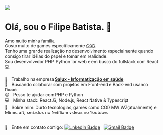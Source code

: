 <img width="auto" src="https://github.com/modernfunkboss/modernfunkboss/blob/master/banner.png">

# Olá, sou o Filipe Batista. 👋

Amo muito minha familia.<br/> 
Gosto muito de games especificamente [COD](http://callofduty.com/).<br/> 
Tenho uma grande realização no desenvolvimento especialmente quando consigo tirar idéias do papel e tornar em realidade. <br/> 
Sou desenvolvedor PHP, Python for web e em busca do fullstack com React :computer:
<br/> <br/> 
:hospital: &nbsp; Trabalho na empresa [**Salux - Informatização em saúde**](https://www.salux.com.br/)
<br/> :purple_heart: &nbsp; Buscando colaborar com projetos em Front-end e Back-end usando React
<br/> :blush: &nbsp; Posso te ajudar com PHP e Python
<br/> :computer: &nbsp; Minha stack: ReactJS, Node.js, React Native & Typescript
<br/> 💬 &nbsp; Sobre mim: Curto tecnologias, games como COD MW WZ(atualmente) e Minecraft, seriados no Netflix e videos no Youtube.

<br/> :email: &nbsp; Entre em contato comigo: [![Linkedin Badge](https://img.shields.io/badge/-filipelbatista-blue?style=flat-square&logo=Linkedin&logoColor=white&link=https://www.linkedin.com/in/filipelbatista/)](https://www.linkedin.com/in/filipelbatista/) 
&nbsp;
[![Gmail Badge](https://img.shields.io/badge/-filipe.x2016@gmail.com-c14438?style=flat-square&logo=Gmail&logoColor=white&link=mailto:filipe.x2016@gmail.com)](mailto:filipe.x2016@gmail.com)
